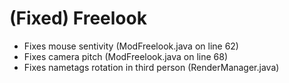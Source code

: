 # (Fixed) Freelook

- Fixes mouse sentivity (ModFreelook.java on line 62)
- Fixes camera pitch (ModFreelook.java on line 68)
- Fixes nametags rotation in third person (RenderManager.java)
